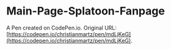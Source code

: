 # Main-Page-Splatoon-Fanpage

A Pen created on CodePen.io. Original URL: [https://codepen.io/christianmartz/pen/mdLjKeG](https://codepen.io/christianmartz/pen/mdLjKeG).

